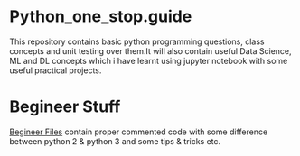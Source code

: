 # Python_one_stop.guide
This repository contains basic python programming questions, class concepts and unit testing over them.It will also contain useful Data Science, ML and DL concepts which i have learnt using jupyter notebook with some useful practical projects.

# Begineer Stuff

[Begineer Files](/Begineer) contain proper commented code with some difference between python 2 & python 3
and some tips & tricks etc.